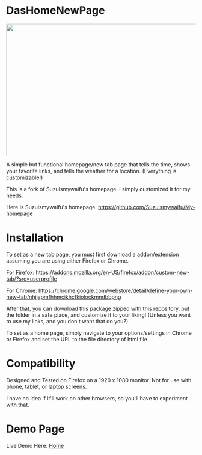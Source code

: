 DasHomeNewPage
==============

<img src="https://raw.githubusercontent.com/Undernet10/DasHomeNewPage/master/screenshots/Example.jpg" height="352" width="640"> 

A simple but functional homepage/new tab page that tells the time, shows your favorite links, and tells the weather for a location. (Everything is customizable!)

This is a fork of Suzuismywaifu's homepage. I simply customized it for my needs.

Here is Suzuismywaifu's homepage: https://github.com/Suzuismywaifu/My-homepage

Installation
==============

To set as a new tab page, you must first download a addon/extension assuming you are using either Firefox or Chrome.

For Firefox: https://addons.mozilla.org/en-US/firefox/addon/custom-new-tab/?src=userprofile

For Chrome: https://chrome.google.com/webstore/detail/define-your-own-new-tab/nhjjapmfhhmcikhcfkiolockmndbbpng

After that, you can download this package zipped with this repository, put the folder in a safe place, and customize it to your liking! (Unless you want to use my links, and you don't want that do you?)

To set as a home page, simply navigate to your options/settings in Chrome or Firefox and set the URL to the file directory of html file.

Compatibility
===============

Designed and Tested on Firefox on a 1920 x 1080 monitor. Not for use with phone, tablet, or laptop screens.

I have no idea if it'll work on other browsers, so you'll have to experiment with that.

Demo Page
===============

Live Demo Here: <a href="http://username.github.io/DasHomeNewPage">Home</a>


